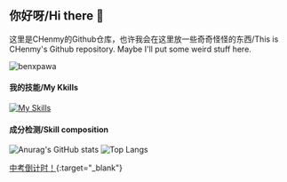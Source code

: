 ## 你好呀/Hi there 👋

这里是CHenmy的Github仓库，也许我会在这里放一些奇奇怪怪的东西/This is CHenmy's Github repository. Maybe I'll put some weird stuff here.

<!-- This is a Profile View Icon --Whrit By CHenmy -->
<p align="left"> <img src="https://komarev.com/ghpvc/?username=benxpawa&label=Profile%20views&color=0e75b6&style=flat" alt="benxpawa" /> </p>

#### 我的技能/My Kkills
<!-- This is a list of Kkill Icons provided by skillicons.drv --Whrit By CHenmy -->
[![My Skills](https://skillicons.dev/icons?i=html,css,js,md,php,cpp,lua,mysql,sqlite,nginx,wordpress,windows,linux,github,twitter,vscode,ps,ai,pr,au,ae,blender,powershell)](https://benxpawa.github.io/)

#### 成分检测/Skill composition
![Anurag's GitHub stats](https://github-readme-stats.vercel.app/api?username=benxpawa&theme=radical)
![Top Langs](https://github-readme-stats.vercel.app/api/top-langs/?username=anuraghazra&layout=compact&theme=radical)

[中考倒计时！]("https://embed-countdown.onlinealarmkur.com/zh-cn/#2025-06-23T00:00:00@Asia%2FShanghai"){:target="_blank"}
